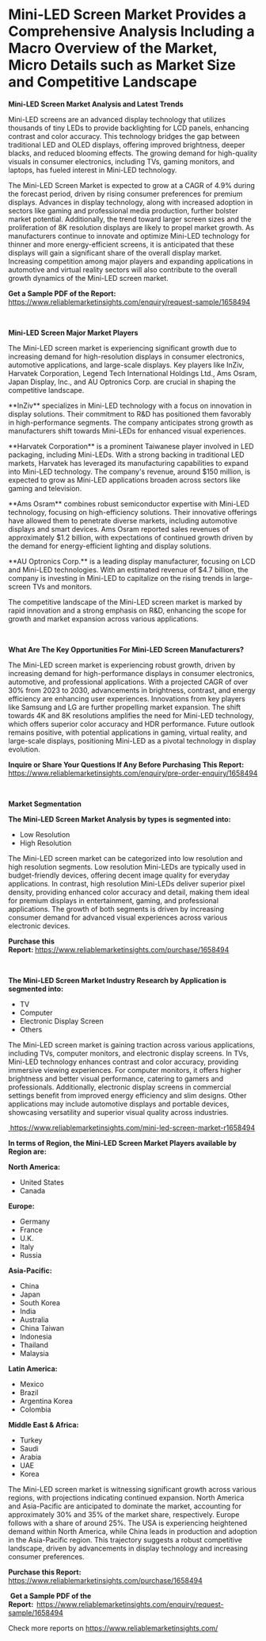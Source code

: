 <p><h1>Mini-LED Screen Market Provides a Comprehensive Analysis Including a Macro Overview of the Market, Micro Details such as Market Size and Competitive Landscape</h1></p><p><strong>Mini-LED Screen Market Analysis and Latest Trends</strong></p>
<p><p>Mini-LED screens are an advanced display technology that utilizes thousands of tiny LEDs to provide backlighting for LCD panels, enhancing contrast and color accuracy. This technology bridges the gap between traditional LED and OLED displays, offering improved brightness, deeper blacks, and reduced blooming effects. The growing demand for high-quality visuals in consumer electronics, including TVs, gaming monitors, and laptops, has fueled interest in Mini-LED technology.</p><p>The Mini-LED Screen Market is expected to grow at a CAGR of 4.9% during the forecast period, driven by rising consumer preferences for premium displays. Advances in display technology, along with increased adoption in sectors like gaming and professional media production, further bolster market potential. Additionally, the trend toward larger screen sizes and the proliferation of 8K resolution displays are likely to propel market growth. As manufacturers continue to innovate and optimize Mini-LED technology for thinner and more energy-efficient screens, it is anticipated that these displays will gain a significant share of the overall display market. Increasing competition among major players and expanding applications in automotive and virtual reality sectors will also contribute to the overall growth dynamics of the Mini-LED screen market.</p></p>
<p><strong>Get a Sample PDF of the Report:&nbsp;</strong> <a href="https://www.reliablemarketinsights.com/enquiry/request-sample/1658494?utm_campaign=3577&utm_medium=2&utm_source=Github&utm_content=ia&utm_term=23032025&utm_id=mini-led-screen">https://www.reliablemarketinsights.com/enquiry/request-sample/1658494</a></p>
<p>&nbsp;</p>
<p><strong>Mini-LED Screen Major Market Players</strong></p>
<p><p>The Mini-LED screen market is experiencing significant growth due to increasing demand for high-resolution displays in consumer electronics, automotive applications, and large-scale displays. Key players like InZiv, Harvatek Corporation, Legend Tech International Holdings Ltd., Ams Osram, Japan Display, Inc., and AU Optronics Corp. are crucial in shaping the competitive landscape.</p><p>**InZiv** specializes in Mini-LED technology with a focus on innovation in display solutions. Their commitment to R&D has positioned them favorably in high-performance segments. The company anticipates strong growth as manufacturers shift towards Mini-LEDs for enhanced visual experiences.</p><p>**Harvatek Corporation** is a prominent Taiwanese player involved in LED packaging, including Mini-LEDs. With a strong backing in traditional LED markets, Harvatek has leveraged its manufacturing capabilities to expand into Mini-LED technology. The company's revenue, around $150 million, is expected to grow as Mini-LED applications broaden across sectors like gaming and television.</p><p>**Ams Osram** combines robust semiconductor expertise with Mini-LED technology, focusing on high-efficiency solutions. Their innovative offerings have allowed them to penetrate diverse markets, including automotive displays and smart devices. Ams Osram reported sales revenues of approximately $1.2 billion, with expectations of continued growth driven by the demand for energy-efficient lighting and display solutions.</p><p>**AU Optronics Corp.** is a leading display manufacturer, focusing on LCD and Mini-LED technologies. With an estimated revenue of $4.7 billion, the company is investing in Mini-LED to capitalize on the rising trends in large-screen TVs and monitors.</p><p>The competitive landscape of the Mini-LED screen market is marked by rapid innovation and a strong emphasis on R&D, enhancing the scope for growth and market expansion across various applications.</p></p>
<p>&nbsp;</p>
<p><strong>What Are The Key Opportunities For Mini-LED Screen Manufacturers?</strong></p>
<p><p>The Mini-LED screen market is experiencing robust growth, driven by increasing demand for high-performance displays in consumer electronics, automotive, and professional applications. With a projected CAGR of over 30% from 2023 to 2030, advancements in brightness, contrast, and energy efficiency are enhancing user experiences. Innovations from key players like Samsung and LG are further propelling market expansion. The shift towards 4K and 8K resolutions amplifies the need for Mini-LED technology, which offers superior color accuracy and HDR performance. Future outlook remains positive, with potential applications in gaming, virtual reality, and large-scale displays, positioning Mini-LED as a pivotal technology in display evolution.</p></p>
<p><strong>Inquire or Share Your Questions If Any Before Purchasing This Report:</strong> <a href="https://www.reliablemarketinsights.com/enquiry/pre-order-enquiry/1658494?utm_campaign=3577&utm_medium=2&utm_source=Github&utm_content=ia&utm_term=23032025&utm_id=mini-led-screen">https://www.reliablemarketinsights.com/enquiry/pre-order-enquiry/1658494</a></p>
<p>&nbsp;</p>
<p><strong>Market Segmentation</strong></p>
<p><strong>The Mini-LED Screen Market Analysis by types is segmented into:</strong></p>
<p><ul><li>Low Resolution</li><li>High Resolution</li></ul></p>
<p><p>The Mini-LED screen market can be categorized into low resolution and high resolution segments. Low resolution Mini-LEDs are typically used in budget-friendly devices, offering decent image quality for everyday applications. In contrast, high resolution Mini-LEDs deliver superior pixel density, providing enhanced color accuracy and detail, making them ideal for premium displays in entertainment, gaming, and professional applications. The growth of both segments is driven by increasing consumer demand for advanced visual experiences across various electronic devices.</p></p>
<p><strong>Purchase this Report:&nbsp;</strong><a href="https://www.reliablemarketinsights.com/purchase/1658494?utm_campaign=3577&utm_medium=2&utm_source=Github&utm_content=ia&utm_term=23032025&utm_id=mini-led-screen">https://www.reliablemarketinsights.com/purchase/1658494</a></p>
<p>&nbsp;</p>
<p><strong>The Mini-LED Screen Market Industry Research by Application is segmented into:</strong></p>
<p><ul><li>TV</li><li>Computer</li><li>Electronic Display Screen</li><li>Others</li></ul></p>
<p><p>The Mini-LED screen market is gaining traction across various applications, including TVs, computer monitors, and electronic display screens. In TVs, Mini-LED technology enhances contrast and color accuracy, providing immersive viewing experiences. For computer monitors, it offers higher brightness and better visual performance, catering to gamers and professionals. Additionally, electronic display screens in commercial settings benefit from improved energy efficiency and slim designs. Other applications may include automotive displays and portable devices, showcasing versatility and superior visual quality across industries.</p></p>
<p><a href="https://www.reliablemarketinsights.com/mini-led-screen-market-r1658494?utm_campaign=3577&utm_medium=2&utm_source=Github&utm_content=ia&utm_term=23032025&utm_id=mini-led-screen">&nbsp;https://www.reliablemarketinsights.com/mini-led-screen-market-r1658494</a></p>
<p><strong>In terms of Region, the Mini-LED Screen Market Players available by Region are:</strong></p>
<p>
    <p> <strong> North America: </strong>
        <ul>
            <li>United States</li>
            <li>Canada</li>
        </ul>
        </p> 
    <p> <strong> Europe: </strong>
        <ul>
            <li>Germany</li>
            <li>France</li>
            <li>U.K.</li>
            <li>Italy</li>
            <li>Russia</li>
        </ul>
        </p> 
    <p> <strong> Asia-Pacific: </strong>
        <ul>
            <li>China</li>
            <li>Japan</li>
            <li>South Korea</li>
            <li>India</li>
            <li>Australia</li>
            <li>China Taiwan</li>
            <li>Indonesia</li>
            <li>Thailand</li>
            <li>Malaysia</li>
        </ul>
        </p> 
    <p> <strong> Latin America: </strong>
        <ul>
            <li>Mexico</li>
            <li>Brazil</li>
            <li>Argentina Korea</li>
            <li>Colombia</li>
        </ul>
        </p> 
    <p> <strong> Middle East & Africa: </strong>
        <ul>
            <li>Turkey</li>
            <li>Saudi</li>
            <li>Arabia</li>
            <li>UAE</li>
            <li>Korea</li>
        </ul>
    </p>
    </p>
<p><p>The Mini-LED screen market is witnessing significant growth across various regions, with projections indicating continued expansion. North America and Asia-Pacific are anticipated to dominate the market, accounting for approximately 30% and 35% of the market share, respectively. Europe follows with a share of around 25%. The USA is experiencing heightened demand within North America, while China leads in production and adoption in the Asia-Pacific region. This trajectory suggests a robust competitive landscape, driven by advancements in display technology and increasing consumer preferences.</p></p>
<p><strong>Purchase this Report: </strong><a href="https://www.reliablemarketinsights.com/purchase/1658494?utm_campaign=3577&utm_medium=2&utm_source=Github&utm_content=ia&utm_term=23032025&utm_id=mini-led-screen">https://www.reliablemarketinsights.com/purchase/1658494</a></p>
<p>&nbsp;<strong>Get a Sample PDF of the Report:&nbsp;&nbsp;</strong><a href="https://www.reliablemarketinsights.com/enquiry/request-sample/1658494?utm_campaign=3577&utm_medium=2&utm_source=Github&utm_content=ia&utm_term=23032025&utm_id=mini-led-screen">https://www.reliablemarketinsights.com/enquiry/request-sample/1658494</a></p>
<p><strong></strong></p>
<p>Check more reports on <a href="https://www.reliablemarketinsights.com/?utm_campaign=3577&utm_medium=2&utm_source=Github&utm_content=ia&utm_term=23032025&utm_id=mini-led-screen">https://www.reliablemarketinsights.com/</a></p>
